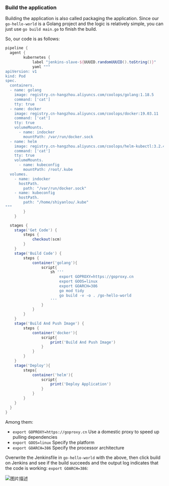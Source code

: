 ### Build the application

Building the application is also called packaging the application. Since our `go-hello-world` is a Golang project and the logic is relatively simple, you can just use `go build main.go` to finish the build.

So, our code is as follows:

```groovy
pipeline {
  agent {
        kubernetes {
            label "jenkins-slave-${UUUID.randomUUUID().toString()}"
            yaml """
apiVersion: v1
kind: Pod
spec.
  containers.
  - name: golang
    image: registry.cn-hangzhou.aliyuncs.com/coolops/golang:1.18.5
    command: ['cat']
    tty: true
  - name: docker
    image: registry.cn-hangzhou.aliyuncs.com/coolops/docker:19.03.11
    command: ['cat']
    tty: true
    volumeMounts.
      - name: indocker
        mountPath: /var/run/docker.sock
  - name: helm
    image: registry.cn-hangzhou.aliyuncs.com/coolops/helm-kubectl:3.2.4
    command: ['cat']
    tty: true
    volumeMounts.
      - name: kubeconfig
        mountPath: /root/.kube
  volumes.
    - name: indocker
      hostPath.
        path: "/var/run/docker.sock"
    - name: kubeconfig
      hostPath.
        path: "/home/shiyanlou/.kube"
"""
        }
    }

  stages {
    stage('Get Code') {
        steps {
            checkout(scm)
        }
    }
    stage('Build Code') {
        steps {
            container('golang'){
                script{
                    sh '''
                        export GOPROXY=https://goproxy.cn
                        export GOOS=linux
                        export GOARCH=386
                        go mod tidy
                        go build -v -o . /go-hello-world
                    '''
                }
            }
        }
    }
    stage('Build And Push Image') {
        steps {
            container('docker'){
                script{
                    print('Build And Push Image')
                }
            }
        }
    }
    stage('Deploy'){
        steps{
            container('helm'){
                script{
                    print('Deploy Application')
                }
            }
        }
    }
  }
}
```

Among them:

- `export GOPROXY=https://goproxy.cn` Use a domestic proxy to speed up pulling dependencies
- `export GOOS=linux` Specify the platform
- `export GOARCH=386` Specify the processor architecture

Overwrite the Jenkinsfile in `go-hello-world` with the above, then click build on Jenkins and see if the build succeeds and the output log indicates that the code is working: `export GOARCH=386`:

![图片描述](https://doc.shiyanlou.com/courses/10022/2123746/6f8951d39096ee84f82f91fbf3870ac4-0/wm)
